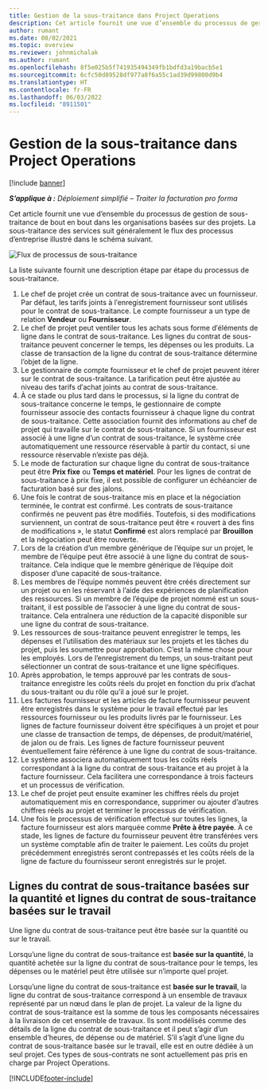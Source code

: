 ```yaml
---
title: Gestion de la sous-traitance dans Project Operations
description: Cet article fournit une vue d’ensemble du processus de gestion de sous-traitance de bout en bout généralement dans les organisations basées sur des projets.
author: rumant
ms.date: 08/02/2021
ms.topic: overview
ms.reviewer: johnmichalak
ms.author: rumant
ms.openlocfilehash: 8f5e025b5f741935494349fb1bdfd3a19bacb5e1
ms.sourcegitcommit: 6cfc50d89528df977a8f6a55c1ad39d99800d9b4
ms.translationtype: HT
ms.contentlocale: fr-FR
ms.lasthandoff: 06/03/2022
ms.locfileid: "8911501"
---
```

# <a name="subcontract-management-in-project-operations"></a>Gestion de la sous-traitance dans Project Operations

[!include [banner](../../includes/dataverse-preview.md)]

_**S’applique à :** Déploiement simplifié – Traiter la facturation pro forma_

Cet article fournit une vue d’ensemble du processus de gestion de sous-traitance de bout en bout dans les organisations basées sur des projets. La sous-traitance des services suit généralement le flux des processus d’entreprise illustré dans le schéma suivant.

![Flux de processus de sous-traitance](../media/SubcontractingProcessFlow.png)

La liste suivante fournit une description étape par étape du processus de sous-traitance.

1. Le chef de projet crée un contrat de sous-traitance avec un fournisseur. Par défaut, les tarifs joints à l′enregistrement fournisseur sont utilisés pour le contrat de sous-traitance. Le compte fournisseur a un type de relation **Vendeur** ou **Fournisseur**.
2. Le chef de projet peut ventiler tous les achats sous forme d′éléments de ligne dans le contrat de sous-traitance. Les lignes du contrat de sous-traitance peuvent concerner le temps, les dépenses ou les produits. La classe de transaction de la ligne du contrat de sous-traitance détermine l’objet de la ligne.
3. Le gestionnaire de compte fournisseur et le chef de projet peuvent itérer sur le contrat de sous-traitance. La tarification peut être ajustée au niveau des tarifs d′achat joints au contrat de sous-traitance.
4. À ce stade ou plus tard dans le processus, si la ligne du contrat de sous-traitance concerne le temps, le gestionnaire de compte fournisseur associe des contacts fournisseur à chaque ligne du contrat de sous-traitance. Cette association fournit des informations au chef de projet qui travaille sur le contrat de sous-traitance. Si un fournisseur est associé à une ligne d’un contrat de sous-traitance, le système crée automatiquement une ressource réservable à partir du contact, si une ressource réservable n’existe pas déjà.
5. Le mode de facturation sur chaque ligne du contrat de sous-traitance peut être **Prix fixe** ou **Temps et matériel**. Pour les lignes de contrat de sous-traitance à prix fixe, il est possible de configurer un échéancier de facturation basé sur des jalons.
6.  Une fois le contrat de sous-traitance mis en place et la négociation terminée, le contrat est confirmé. Les contrats de sous-traitance confirmés ne peuvent pas être modifiés. Toutefois, si des modifications surviennent, un contrat de sous-traitance peut être « rouvert à des fins de modifications », le statut **Confirmé** est alors remplacé par **Brouillon** et la négociation peut être rouverte. 
7.  Lors de la création d’un membre générique de l’équipe sur un projet, le membre de l’équipe peut être associé à une ligne du contrat de sous-traitance. Cela indique que le membre générique de l’équipe doit disposer d’une capacité de sous-traitance.
8.  Les membres de l’équipe nommés peuvent être créés directement sur un projet ou en les réservant à l’aide des expériences de planification des ressources. Si un membre de l’équipe de projet nommé est un sous-traitant, il est possible de l’associer à une ligne du contrat de sous-traitance. Cela entraînera une réduction de la capacité disponible sur une ligne du contrat de sous-traitance.
9.  Les ressources de sous-traitance peuvent enregistrer le temps, les dépenses et l’utilisation des matériaux sur les projets et les tâches du projet, puis les soumettre pour approbation. C’est la même chose pour les employés. Lors de l’enregistrement du temps, un sous-traitant peut sélectionner un contrat de sous-traitance et une ligne spécifiques.
10. Après approbation, le temps approuvé par les contrats de sous-traitance enregistre les coûts réels du projet en fonction du prix d’achat du sous-traitant ou du rôle qu’il a joué sur le projet.
11. Les factures fournisseur et les articles de facture fournisseur peuvent être enregistrés dans le système pour le travail effectué par les ressources fournisseur ou les produits livrés par le fournisseur. Les lignes de facture fournisseur doivent être spécifiques à un projet et pour une classe de transaction de temps, de dépenses, de produit/matériel, de jalon ou de frais. Les lignes de facture fournisseur peuvent éventuellement faire référence à une ligne du contrat de sous-traitance.
12. Le système associera automatiquement tous les coûts réels correspondant à la ligne du contrat de sous-traitance et au projet à la facture fournisseur. Cela facilitera une correspondance à trois facteurs et un processus de vérification.
13. Le chef de projet peut ensuite examiner les chiffres réels du projet automatiquement mis en correspondance, supprimer ou ajouter d’autres chiffres réels au projet et terminer le processus de vérification.
14. Une fois le processus de vérification effectué sur toutes les lignes, la facture fournisseur est alors marquée comme **Prête à être payée**. À ce stade, les lignes de facture du fournisseur peuvent être transférées vers un système comptable afin de traiter le paiement. Les coûts du projet précédemment enregistrés seront contrepassés et les coûts réels de la ligne de facture du fournisseur seront enregistrés sur le projet.

## <a name="quantity-based-subcontract-lines-and-work-based-subcontract-lines"></a>Lignes du contrat de sous-traitance basées sur la quantité et lignes du contrat de sous-traitance basées sur le travail

Une ligne du contrat de sous-traitance peut être basée sur la quantité ou sur le travail. 

Lorsqu’une ligne du contrat de sous-traitance est **basée sur la quantité**, la quantité achetée sur la ligne du contrat de sous-traitance pour le temps, les dépenses ou le matériel peut être utilisée sur n’importe quel projet.

Lorsqu’une ligne du contrat de sous-traitance est **basée sur le travail**, la ligne du contrat de sous-traitance correspond à un ensemble de travaux représenté par un nœud dans le plan de projet. La valeur de la ligne du contrat de sous-traitance est la somme de tous les composants nécessaires à la livraison de cet ensemble de travaux. Ils sont modélisés comme des détails de la ligne du contrat de sous-traitance et il peut s’agir d’un ensemble d’heures, de dépense ou de matériel. S’il s’agit d’une ligne du contrat de sous-traitance basée sur le travail, elle est en outre dédiée à un seul projet. Ces types de sous-contrats ne sont actuellement pas pris en charge par Project Operations.

[!INCLUDE[footer-include](../../includes/footer-banner.md)]

